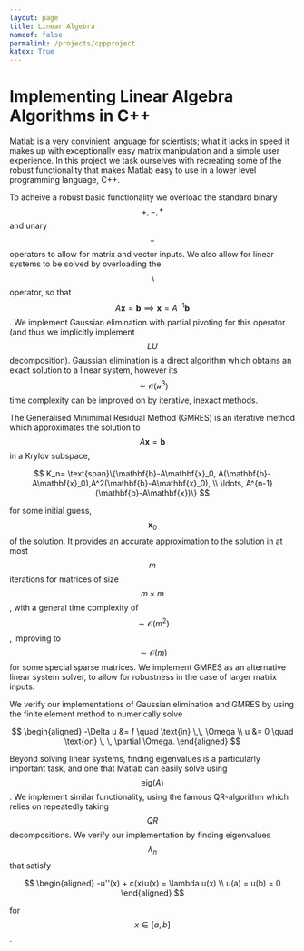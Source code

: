 ```yaml
---
layout: page
title: Linear Algebra
nameof: false
permalink: /projects/cppproject
katex: True
---
```


# Implementing Linear Algebra Algorithms in C++

Matlab is a very convinient language for scientists; what it lacks in speed it makes up with exceptionally easy matrix manipulation and a simple user experience. In this project we task ourselves with recreating some of the robust functionality that makes Matlab easy to use in a lower level programming language, C++.

To acheive a robust basic functionality we overload the standard binary $$+,-, *$$ and unary $$-$$ operators to allow for matrix and vector inputs. We also allow for linear systems to be solved by overloading the $$\backslash$$ operator, so that $$A\mathbf{x}=\mathbf{b} \implies \mathbf{x} = A^{-1}\mathbf{b}$$. We implement Gaussian elimination with partial pivoting for this operator (and thus we implicitly implement $$LU$$ decomposition). Gaussian elimination is a direct algorithm which obtains an exact solution to a linear system, however its $$\sim \mathcal{O(n^3)}$$ time complexity can be improved on by iterative, inexact methods. 

The Generalised Minimimal Residual Method (GMRES) is an iterative method which approximates the solution to $$A\mathbf{x}=\mathbf{b}$$ in a Krylov subspace, 

$$
K_n= \text{span}\{\mathbf{b}-A\mathbf{x}_0, A(\mathbf{b}-A\mathbf{x}_0),A^2(\mathbf{b}-A\mathbf{x}_0), \\ \ldots, A^{n-1}(\mathbf{b}-A\mathbf{x})\}
$$

for some initial guess, $$\mathbf{x}_0$$ of the solution. It provides an accurate approximation to the solution in at most $$m$$ iterations for matrices of size $$m \times m$$, with a general time complexity of $$\sim \mathcal{O}(m^2)$$, improving to $$\sim \mathcal{O}(m)$$ for some special sparse matrices. We implement GMRES as an alternative linear system solver, to allow for robustness in the case of larger matrix inputs.

We verify our implementations of Gaussian elimination and GMRES by using the finite element method to numerically solve 

$$
\begin{aligned}
-\Delta u &= f \quad \text{in} \,\, \Omega \\
u &= 0 \quad \text{on} \, \, \partial \Omega.
\end{aligned}
$$

Beyond solving linear systems, finding eigenvalues is a particularly important task, and one that Matlab can easily solve using $$\text{eig}(A)$$. We implement similar functionality, using the famous QR-algorithm which relies on repeatedly taking $$QR$$ decompositions. We verify our implementation by finding eigenvalues $$\lambda_n$$ that satisfy

$$
\begin{aligned}
-u''(x) + c(x)u(x) = \lambda u(x) \\
u(a) = u(b) = 0
\end{aligned}
$$

for $$x \in [a,b]$$. 
